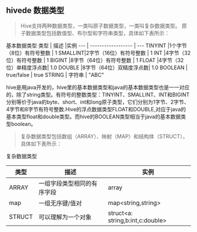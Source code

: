 ## hivede 数据类型

>Hive支持两种数据类型，一类叫原子数据类型，一类叫复杂数据类型。
>原子数据类型包括数值型、布尔型和字符串类型，具体如下表所示：

基本数据类型
类型    |         描述            |实例
---     |    ------------------   | --- 
TINYINT |1个字节（8位）有符号整数 |  1
SMALLINT|2字节（16位）有符号整数  |  1
INT     |4字节（32位）有符号整数  |  1
BIGINT  |8字节（64位）有符号整数  |  1
FLOAT   |4字节（32位）单精度浮点数|  1.0
DOUBLE  |8字节（64位）双精度浮点数|  1.0
BOOLEAN |       true/false        | true
STRING  |       字符串            | "ABC"

hive是用java开发的，hive里的基本数据类型和java的基本数据类型也是一一对应的，除了string类型。有符号的整数类型：TINYINT、SMALLINT、INT和BIGINT分别等价于java的byte、short、int和long原子类型，它们分别为1字节、2字节、4字节和8字节有符号整数.Hive的浮点数据类型FLOAT和DOUBLE,对应于java的基本类型float和double类型。而hive的BOOLEAN类型相当于java的基本数据类型boolean。

>复杂数据类型包括数组（ARRAY）、映射（MAP）和结构体（STRUCT），具体如下表所示：

复杂数据类型

类型    |         描述              |实例
---     |    ------------------     | ---
ARRAY   |一组字段类型相同的有序字段 | array<string>
map     |一组无序键/值对            |map<string,string>
STRUCT  | 可以理解为一个对象        |struct<a: string,b:int,c:double>
